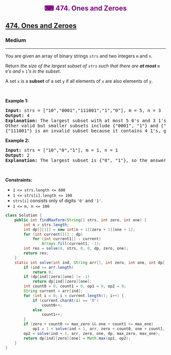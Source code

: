 <div align = "center">
<h style = "margin-bottom: 0px; margin-top: 0px; color : purple;" align = "center" class = "header">

## ⌨ 474. Ones and Zeroes

</h>
</div>

<h2><a href="https://leetcode.com/problems/ones-and-zeroes" target = "_blank">474. Ones and Zeroes</a></h2><h3>Medium</h3><hr><p>You are given an array of binary strings <code>strs</code> and two integers <code>m</code> and <code>n</code>.</p>

<p>Return <em>the size of the largest subset of <code>strs</code> such that there are <strong>at most</strong> </em><code>m</code><em> </em><code>0</code><em>&#39;s and </em><code>n</code><em> </em><code>1</code><em>&#39;s in the subset</em>.</p>

<p>A set <code>x</code> is a <strong>subset</strong> of a set <code>y</code> if all elements of <code>x</code> are also elements of <code>y</code>.</p>

<p>&nbsp;</p>
<p><strong class="example">Example 1:</strong></p>

<pre>
<strong>Input:</strong> strs = [&quot;10&quot;,&quot;0001&quot;,&quot;111001&quot;,&quot;1&quot;,&quot;0&quot;], m = 5, n = 3
<strong>Output:</strong> 4
<strong>Explanation:</strong> The largest subset with at most 5 0&#39;s and 3 1&#39;s is {&quot;10&quot;, &quot;0001&quot;, &quot;1&quot;, &quot;0&quot;}, so the answer is 4.
Other valid but smaller subsets include {&quot;0001&quot;, &quot;1&quot;} and {&quot;10&quot;, &quot;1&quot;, &quot;0&quot;}.
{&quot;111001&quot;} is an invalid subset because it contains 4 1&#39;s, greater than the maximum of 3.
</pre>

<p><strong class="example">Example 2:</strong></p>

<pre>
<strong>Input:</strong> strs = [&quot;10&quot;,&quot;0&quot;,&quot;1&quot;], m = 1, n = 1
<strong>Output:</strong> 2
<b>Explanation:</b> The largest subset is {&quot;0&quot;, &quot;1&quot;}, so the answer is 2.
</pre>

<p>&nbsp;</p>
<p><strong>Constraints:</strong></p>

<ul>
	<li><code>1 &lt;= strs.length &lt;= 600</code></li>
	<li><code>1 &lt;= strs[i].length &lt;= 100</code></li>
	<li><code>strs[i]</code> consists only of digits <code>&#39;0&#39;</code> and <code>&#39;1&#39;</code>.</li>
	<li><code>1 &lt;= m, n &lt;= 100</code></li>
</ul>

```java
class Solution {
    public int findMaxForm(String[] strs, int zero, int one) {
        int n = strs.length;
        int dp[][][] = new int[n + 1][zero + 1][one + 1];
        for (int current[][] : dp)
            for (int current1[] : current)
                Arrays.fill(current1, -1);
        int res = solve(0, strs, 0, 0, dp, zero, one);
        return res;
    }
    static int solve(int ind, String arr[], int zero, int one, int dp[][][], int max_zero, int max_one) {
        if (ind >= arr.length)
            return 0;
        if (dp[ind][zero][one] != -1)
            return dp[ind][zero][one];
        int count0 = 0, count1 = 0, op1 = 0, op2 = 0;
        String current = arr[ind];
        for (int i = 0; i < current.length(); i++) {
            if (current.charAt(i) == '0')
                count0++;
            else
                count1++;
        }
        if (zero + count0 <= max_zero && one + count1 <= max_one)
            op1 = 1 + solve(ind + 1, arr, zero + count0, one + count1, dp, max_zero, max_one);
        op2 = solve(ind + 1, arr, zero, one, dp, max_zero, max_one);
        return dp[ind][zero][one] = Math.max(op1, op2);
    }
}
```
